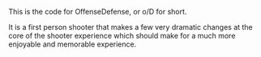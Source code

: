 This is the code for OffenseDefense, or o/D for short.

It is a first person shooter that makes a few very dramatic changes at the core of the shooter experience which should make for a much more enjoyable and memorable experience.